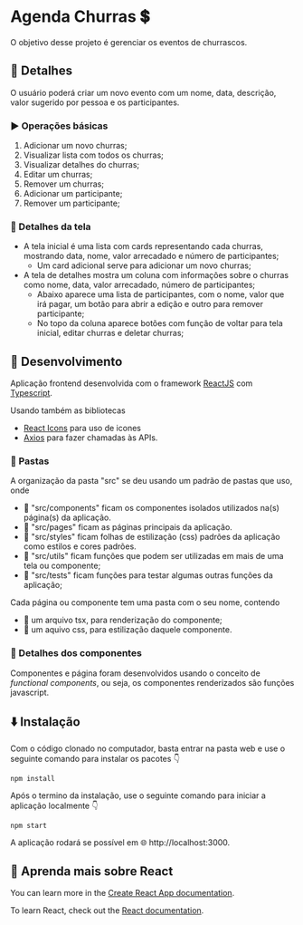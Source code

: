 # Agenda Churras 💲

O objetivo desse projeto é gerenciar os eventos de churrascos.

## 📝 Detalhes

O usuário poderá criar um novo evento com um nome, data, descrição, valor sugerido por pessoa e os participantes.

### ▶️ Operações básicas

1. Adicionar um novo churras;
2. Visualizar lista com todos os churras;
3. Visualizar detalhes do churras;
4. Editar um churras;
5. Remover um churras;
6. Adicionar um participante;
7. Remover um participante;
 
### 📱 Detalhes da tela

- A tela inicial é uma lista com cards representando cada churras, mostrando data, nome, valor arrecadado e número de participantes;
  - Um card adicional serve para adicionar um novo churras;  
- A tela de detalhes mostra um coluna com informações sobre o churras como nome, data, valor arrecadado, número de participantes;
  - Abaixo aparece uma lista de participantes, com o nome, valor que irá pagar, um botão para abrir a edição e outro para remover participante;
  - No topo da coluna aparece botões com função de voltar para tela inicial, editar churras e deletar churras;

## 🔨 Desenvolvimento

Aplicação frontend desenvolvida com o framework [ReactJS](https://pt-br.reactjs.org) com [Typescript](https://www.typescriptlang.org).

Usando também as bibliotecas 
- [React Icons](https://react-icons.github.io/react-icons/search) para uso de icones
- [Axios](https://axios-http.com) para fazer chamadas às APIs.

### 📁 Pastas

A organização da pasta "src" se deu usando um padrão de pastas que uso, onde
  - 📂 "src/components" ficam os componentes isolados utilizados na(s) página(s) da aplicação.
  - 📂 "src/pages" ficam as páginas principais da aplicação.
  - 📂 "src/styles" ficam folhas de estilização (css) padrões da aplicação como estilos e cores padrões.
  - 📂 "src/utils" ficam funções que podem ser utilizadas em mais de uma tela ou componente;
  - 📂 "src/tests" ficam funções para testar algumas outras funções da aplicação;

Cada página ou componente tem uma pasta com o seu nome, contendo 
  - 📎 um arquivo tsx, para renderização do componente;
  - 📎 um aquivo css, para estilização daquele componente.

### 🔷 Detalhes dos componentes

Componentes e página foram desenvolvidos usando o conceito de *functional components*, ou seja, os componentes renderizados são funções javascript.

## ⬇️ Instalação

Com o código clonado no computador, basta entrar na pasta web e use o seguinte comando para instalar os pacotes 👇

```
npm install
```

Após o termino da instalação, use o seguinte comando para iniciar a aplicação localmente 👇

```
npm start
```

A aplicação rodará se possível em 🌐 http://localhost:3000.

## 🚀 Aprenda mais sobre React

You can learn more in the [Create React App documentation](https://facebook.github.io/create-react-app/docs/getting-started).

To learn React, check out the [React documentation](https://reactjs.org/).
